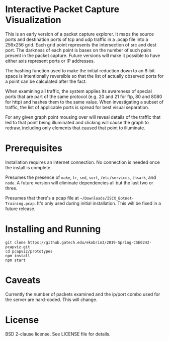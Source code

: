 Interactive Packet Capture Visualization
========================================

This is an early version of a packet capture explorer.  It maps the
source ports and destination ports of tcp and udp traffic in a .pcap
file into a 256x256 grid. Each grid point represents the intersection
of src and dest port. The darkness of each point is bases on the
number of such pairs present in the packet capture. Future versions
will make it possible to have either axis represent ports or IP
addresses.

The hashing function used to make the initial reduction down to an
8-bit space is intentionally reversible so that the list of actually
observed ports for a point can be calculated after the fact.

When examining all traffic, the system applies its awareness of
special ports that are part of the same protocol (e.g. 20 and 21 for
ftp, 80 and 8080 for http) and hashes them to the same value. When
investigating a subset of traffic, the list of applicable ports is
spread for best visual separation.

For any given graph point mousing over will reveal details of the
traffic that led to that point being illuminated and clicking
will cause the graph to redraw, including only elements that caused
that point to illuminate.


Prerequisites
=============

Installation requires an internet connection. No connection is needed
once the install is complete.

Presumes the presence of `make`, `tr`, `sed`, `sort`, `/etc/services`,
`thsark`, and `node`. A future version will eliminate dependencies all
but the last two or three.

Presumes that there's a pcap file at
`~/Downloads/ISCX_Botnet-Training.pcap`. It's only used during initial
installation. This will be fixed in a future release.



Installing and Running
======================

    git clone https://github.gatech.edu/ekobrin3/2019-Spring-CSE6242-pcapviz.git
    cd pcapviz/prototypes
    npm install
    npm start



Caveats
=======

Currently the number of packets examined and the ip/port combo used
for the server are hard-coded. This will change.

License
=======

BSD 2-clause license. See LICENSE file for details.
